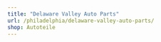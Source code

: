 ```yaml
---
title: "Delaware Valley Auto Parts"
url: /philadelphia/delaware-valley-auto-parts/
shop: Autoteile
---
```

